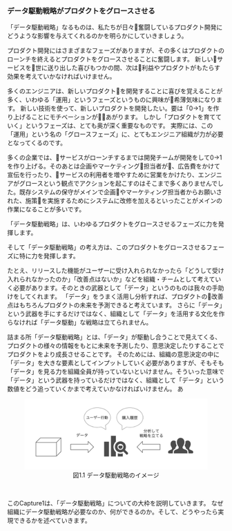 ### データ駆動戦略がプロダクトをグロースさせる
  「データ駆動戦略」なるものは、私たちが日々奮闘しているプロダクト開発にどうような影響を与えてくれるのかを明らかにしていきましょう。

  プロダクト開発にはさまざまなフェーズがありますが、その多くはプロダクトのローンチを終えるとプロダクトをグロースさせることに奮闘します。
  新しいサービスを世に送り出した喜びもつかの間、次は利益やプロダクトがもたらす効果を考えていかなければいけません。

  多くのエンジニアは、新しいプロダクトを開発することに喜びを覚えることが多く、いわゆる「運用」というフェーズというものに興味が希薄気味になります。
  新しい技術を使って、新しいプロダクトを開発したい。要は「0→1」を作り上げることにモチベーションがあがります。
  しかし「プロダクトを育てていく」というフェーズは、とても奥が深く重要なものです。
  実際には、この「運用」という名の「グロースフェーズ」に、とてもエンジニア組織が力が必要となってくるのです。

  多くの企業では、サービスがローンチするまでは開発チームが開発をして0→1を作り上げる。そのあとは企画やマーケティング担当者が、広告費をかけて宣伝を行ったり、サービスの利用者を増やすために営業をかけたり、エンジニアがグロースという観点でアクションを起こすのはそこまで多くありませんでした。既存システムの保守がメインで企画やマーケティング担当者からお願いされた、施策を実施するためにシステムに改修を加えるといったことがメインの作業になることが多いです。

  「データ駆動戦略」は、いわゆるプロダクトをグロースさせるフェーズに力を発揮します。

  そして「データ駆動戦略」の考え方は、このプロダクトをグロースさせるフェーズに特に力を発揮します。

  たとえ、リリースした機能がユーザーに受け入れられなかったら「どうして受け入れられなかったのか」「改善点はないか」などを組織・チームとして考えていく必要があります。そのときの武器として「データ」というのものは我々の手助けをしてくれます。
  「データ」をうまく活用し分析すれば、プロダクトの改善点はもちろんプロダクトの未来を予測できると考えています。
  さらに「データ」という武器を手にするだけではなく、組織として「データ」を活用する文化を作らなければ「データ駆動」な戦略は立てられません。

  詰まる所「データ駆動戦略」とは、「データ」が駆動し合うことで見えてくる、プロダクトの様々の情報をもとに未来を予測したり、意思決定したりすることでプロダクトをより成長させることです。
  そのためには、組織の意思決定の中に「データ」を大きな要素としてインプットしていく必要がありますが、そもそも「データ」を見る力を組織全員が持っていないといけません。そういった意味で「データ」という武器を持っているだけではなく、組織として「データ」という数値をどう追っていくかまで考えていかなければいけません。
あ
  <figure>
      <img src="images/capture1_1.png" alt="データ駆動戦略" width="700">
      <center>図1.1 データ駆動戦略のイメージ</center>
  </figure>
  <br>

  このCapture1は、「データ駆動戦略」についての大枠を説明していきます。
  なぜ組織にデータ駆動戦略が必要なのか、何ができるのか。そして、どうやったら実現できるかを述べていきます。
<br>
<br>
